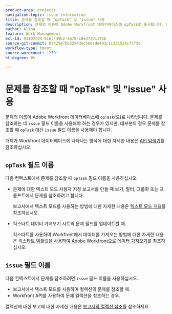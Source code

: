 ```yaml
---
product-area: projects
navigation-topic: issue-information
title: 문제를 참조할 때 "opTask" 및 "issue" 사용
description: 문제의 이름이 Adobe Workfront 데이터베이스에 opTask로 표시됩니다. 문제를 참조할 때 문제 필드 이름을 사용해야 하는 경우가 있지만, 대부분의 경우 문제를 참조할 때 문제 대신 opTask 필드 이름을 사용해야 합니다.
author: Alina
feature: Work Management
exl-id: 91107c04-616c-49b2-aa78-10e373d11f6b
source-git-commit: 0542587bb3254dec5664de493c1c321528cf7f3e
workflow-type: tm+mt
source-wordcount: '250'
ht-degree: 0%

---
```


# 문제를 참조할 때 &quot;opTask&quot; 및 &quot;issue&quot; 사용

<!--Audited: 08/2025-->

문제의 이름이 Adobe Workfront 데이터베이스에 `opTask`(으)로 나타납니다. 문제를 참조하는 데 `issue` 필드 이름을 사용해야 하는 경우가 있지만, 대부분의 경우 문제를 참조할 때 `opTask` 대신 `issue` 필드 이름을 사용해야 합니다.

개체가 Workfront 데이터베이스에 나타나는 방식에 대한 자세한 내용은 [API 탐색기](https://developer.adobe.com/workfront/api-explorer/)를 참조하십시오.

## `opTask` 필드 이름

다음 컨텍스트에서 문제를 참조할 때 `opTask` 필드 이름을 사용하십시오.

* 문제에 대한 텍스트 모드 사용자 지정 보고서를 만들 때 보기, 필터, 그룹화 또는 프롬프트에서 문제를 참조하려고 합니다.

  보고서에서 텍스트 모드를 사용하는 방법에 대한 자세한 내용은 [텍스트 모드 개요](../../../reports-and-dashboards/reports/text-mode/understand-text-mode.md)를 참조하십시오.

<!--* When you pull information about issues using our API.  
  For more information about the Workfront API, see [Adobe Workfront API](../../../wf-api/workfront-api.md)-->

* 킥스타트 데이터 가져오기 시트의 문제 필드를 업데이트할 때.

  킥스타트를 사용하여 Workfront에서 데이터를 가져오는 방법에 대한 자세한 내용은 [킥스타트 템플릿을 사용하여 Adobe Workfront으로 데이터 가져오기](../../../administration-and-setup/manage-workfront/using-kick-starts/import-data-via-kickstarts.md)를 참조하십시오.

## `issue` 필드 이름

다음 컨텍스트에서 문제를 참조하려면 `issue` 필드 이름을 사용하십시오.

* 보고서에서 텍스트 모드를 사용하여 컬렉션의 문제를 참조할 때.
* Workfront API를 사용하여 문제 컬렉션을 참조하는 경우.

컬렉션에 대한 보고에 대한 자세한 내용은 [보고서의 컬렉션 참조](../../../reports-and-dashboards/reports/text-mode/reference-collections-report.md)를 참조하세요.

<!--
<note type="tip">
For information about how issues appear in a collection, see the
<a href="https://developer.adobe.com/workfront/api-explorer/" target="_blank">API Explorer</a> and select the API Unsupported option from the upper-right corner of the page.
<br>(NOTE: Drafted because this might not be needed.)
</note>
-->
